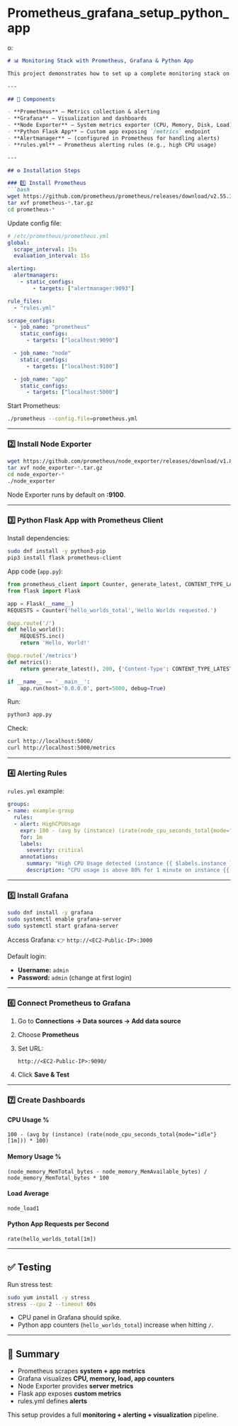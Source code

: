 # Prometheus_grafana_setup_python_app
o:

````markdown
# 📊 Monitoring Stack with Prometheus, Grafana & Python App

This project demonstrates how to set up a complete monitoring stack on an **Amazon Linux EC2 server** using **Prometheus, Grafana, and Node Exporter**, with integration of a custom **Python Flask app** exposing Prometheus metrics. It also includes alerting rules via `rules.yml`.

---

## 🚀 Components

- **Prometheus** – Metrics collection & alerting  
- **Grafana** – Visualization and dashboards  
- **Node Exporter** – System metrics exporter (CPU, Memory, Disk, Load)  
- **Python Flask App** – Custom app exposing `/metrics` endpoint  
- **Alertmanager** – (configured in Prometheus for handling alerts)  
- **rules.yml** – Prometheus alerting rules (e.g., high CPU usage)  

---

## ⚙️ Installation Steps

### 1️⃣ Install Prometheus
```bash
wget https://github.com/prometheus/prometheus/releases/download/v2.55.1/prometheus-2.55.1.linux-amd64.tar.gz
tar xvf prometheus-*.tar.gz
cd prometheus-*
````

Update config file:

```yaml
# /etc/prometheus/prometheus.yml
global:
  scrape_interval: 15s
  evaluation_interval: 15s

alerting:
  alertmanagers:
    - static_configs:
        - targets: ["alertmanager:9093"]

rule_files:
  - "rules.yml"

scrape_configs:
  - job_name: "prometheus"
    static_configs:
      - targets: ["localhost:9090"]

  - job_name: "node"
    static_configs:
      - targets: ["localhost:9100"]

  - job_name: "app"
    static_configs:
      - targets: ["localhost:5000"]
```

Start Prometheus:

```bash
./prometheus --config.file=prometheus.yml
```

---

### 2️⃣ Install Node Exporter

```bash
wget https://github.com/prometheus/node_exporter/releases/download/v1.8.1/node_exporter-1.8.1.linux-amd64.tar.gz
tar xvf node_exporter-*.tar.gz
cd node_exporter-*
./node_exporter
```

Node Exporter runs by default on **:9100**.

---

### 3️⃣ Python Flask App with Prometheus Client

Install dependencies:

```bash
sudo dnf install -y python3-pip
pip3 install flask prometheus-client
```

App code (`app.py`):

```python
from prometheus_client import Counter, generate_latest, CONTENT_TYPE_LATEST
from flask import Flask

app = Flask(__name__)
REQUESTS = Counter('hello_worlds_total','Hello Worlds requested.')

@app.route('/')
def hello_world():
    REQUESTS.inc()
    return 'Hello, World!'

@app.route('/metrics')
def metrics():
    return generate_latest(), 200, {'Content-Type': CONTENT_TYPE_LATEST}

if __name__ == '__main__':
    app.run(host='0.0.0.0', port=5000, debug=True)
```

Run:

```bash
python3 app.py
```

Check:

```bash
curl http://localhost:5000/
curl http://localhost:5000/metrics
```

---

### 4️⃣ Alerting Rules

`rules.yml` example:

```yaml
groups:
- name: example-group
  rules:
  - alert: HighCPUUsage
    expr: 100 - (avg by (instance) (irate(node_cpu_seconds_total{mode="idle"}[5m])) * 100) > 80
    for: 1m
    labels:
      severity: critical
    annotations:
      summary: "High CPU Usage detected (instance {{ $labels.instance }})"
      description: "CPU usage is above 80% for 1 minute on instance {{ $labels.instance }}"
```

---

### 5️⃣ Install Grafana

```bash
sudo dnf install -y grafana
sudo systemctl enable grafana-server
sudo systemctl start grafana-server
```

Access Grafana:
👉 `http://<EC2-Public-IP>:3000`

Default login:

* **Username:** `admin`
* **Password:** `admin` (change at first login)

---

### 6️⃣ Connect Prometheus to Grafana

1. Go to **Connections → Data sources → Add data source**
2. Choose **Prometheus**
3. Set URL:

   ```
   http://<EC2-Public-IP>:9090/
   ```
4. Click **Save & Test**

---

### 7️⃣ Create Dashboards

#### CPU Usage %

```promql
100 - (avg by (instance) (rate(node_cpu_seconds_total{mode="idle"}[1m])) * 100)
```

#### Memory Usage %

```promql
(node_memory_MemTotal_bytes - node_memory_MemAvailable_bytes) / node_memory_MemTotal_bytes * 100
```

#### Load Average

```promql
node_load1
```

#### Python App Requests per Second

```promql
rate(hello_worlds_total[1m])
```

---

## ✅ Testing

Run stress test:

```bash
sudo yum install -y stress
stress --cpu 2 --timeout 60s
```

* CPU panel in Grafana should spike.
* Python app counters (`hello_worlds_total`) increase when hitting `/`.

---

## 📌 Summary

* Prometheus scrapes **system + app metrics**
* Grafana visualizes **CPU, memory, load, app counters**
* Node Exporter provides **server metrics**
* Flask app exposes **custom metrics**
* rules.yml defines **alerts**

This setup provides a full **monitoring + alerting + visualization** pipeline.

```

```

